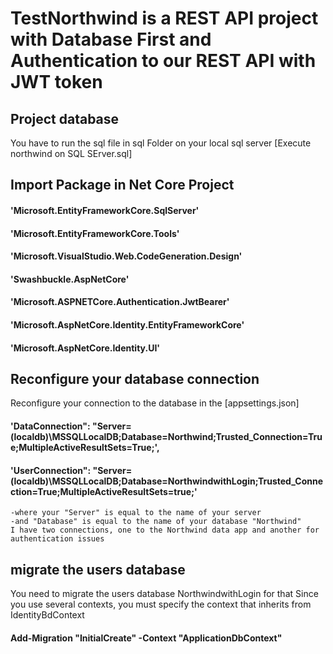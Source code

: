 # TestNorthwind is a REST API project with Database First and Authentication to our REST API with JWT token

  ## Project database
You have to run the sql file in sql Folder on your local sql server [Execute northwind on SQL SErver.sql]

  ## Import Package in Net Core Project
 #### 'Microsoft.EntityFrameworkCore.SqlServer'
 #### 'Microsoft.EntityFrameworkCore.Tools'
 #### 'Microsoft.VisualStudio.Web.CodeGeneration.Design'
 #### 'Swashbuckle.AspNetCore'
 #### 'Microsoft.ASPNETCore.Authentication.JwtBearer'
 #### 'Microsoft.AspNetCore.Identity.EntityFrameworkCore'
 #### 'Microsoft.AspNetCore.Identity.UI'

  ## Reconfigure your database connection
  Reconfigure your connection to the database in the [appsettings.json]
  ####  'DataConnection": "Server=(localdb)\\MSSQLLocalDB;Database=Northwind;Trusted_Connection=True;MultipleActiveResultSets=True;',
  ####  'UserConnection": "Server=(localdb)\\MSSQLLocalDB;Database=NorthwindwithLogin;Trusted_Connection=True;MultipleActiveResultSets=true;'
    -where your "Server" is equal to the name of your server
    -and "Database" is equal to the name of your database "Northwind"
    I have two connections, one to the Northwind data app and another for authentication issues
    
 ## migrate the users database 
 You need to migrate the users database NorthwindwithLogin for that
 Since you use several contexts, you must specify the context that inherits from IdentityBdContext
  ####  Add-Migration "InitialCreate" -Context "ApplicationDbContext"




